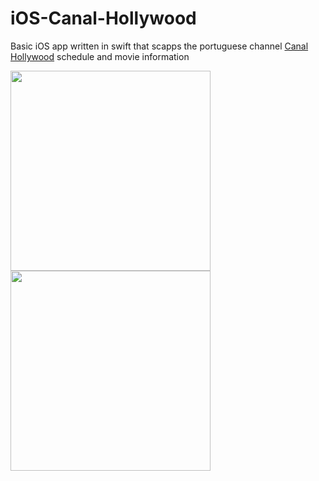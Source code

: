 # iOS-Canal-Hollywood
Basic iOS app written in swift that scapps the portuguese channel [Canal Hollywood](http://www.canalhollywood.pt/programacion)  schedule and movie information

<img src="https://dl.dropboxusercontent.com/u/2001692/imagesshelf/CanalHollywoodiOS/schedule.png" height="320"></img>
<img src="https://dl.dropboxusercontent.com/u/2001692/imagesshelf/CanalHollywoodiOS/details.png" height="320"></img>
